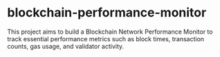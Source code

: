 # blockchain-performance-monitor
This project aims to build a Blockchain Network Performance Monitor to track essential performance metrics such as block times, transaction counts, gas usage, and validator activity.
